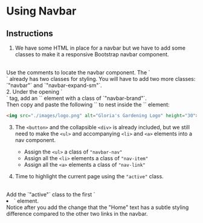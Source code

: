 # Using Navbar

## Instructions

1. We have some HTML in place for a navbar but we have to add some classes to make it a responsive Bootstrap navbar component.
<br>
Use the comments to locate the navbar component. The `<nav>` already has two classes for styling. You will have to add two more classes: `"navbar"` and `"navbar-expand-sm"`.
<br>
2. Under the opening `<nav>` tag, add an `<a>` element with a class of `"navbar-brand"`.
<br>
Then copy and paste the following `<img>` to nest inside the `<a>` element:

```html
<img src="./images/logo.png" alt="Gloria's Gardening Logo" height="30">
```

3. The `<button>` and the collapsible `<div>` is already included, but we still need to make the `<ul>` and accompanying `<li>` and `<a>` elements into a nav component.

    - Assign the `<ul>` a class of `"navbar-nav"`
    - Assign all the `<li>` elements a class of `"nav-item"`
    - Assign all the `<a>` elements a class of `"nav-link"`

4. Time to highlight the current page using the `"active"` class.
<br>
Add the `"active"` class to the first `<li>` element.
<br>
Notice after you add the change that the "Home" text has a subtle styling difference compared to the other two links in the navbar.